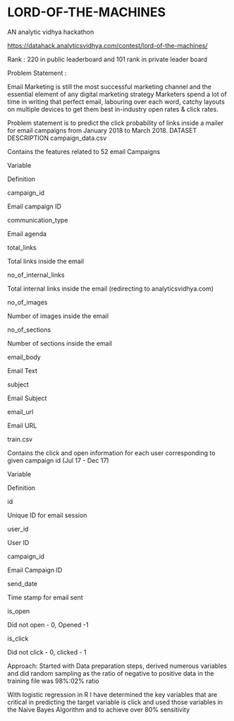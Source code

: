 # LORD-OF-THE-MACHINES
AN analytic vidhya hackathon

https://datahack.analyticsvidhya.com/contest/lord-of-the-machines/

Rank : 220 in public leaderboard and 101 rank in private leader board

Problem Statement : 

Email Marketing is still the most successful marketing channel and the essential element of any digital marketing strategy
Marketers spend a lot of time in writing that perfect email, labouring over each word, catchy layouts on multiple devices to get them best in-industry open rates & click rates.

Problem statement is to predict the click probability of links inside a mailer for email campaigns from January 2018 to March 2018.
DATASET DESCRIPTION
campaign_data.csv

Contains the features related to 52 email Campaigns

Variable

Definition

campaign_id

Email campaign ID

communication_type

Email agenda

total_links

Total links inside the email

no_of_internal_links

Total internal links inside the email (redirecting to analyticsvidhya.com)

no_of_images

Number of images inside the email

no_of_sections

Number of sections inside the email

email_body

Email Text

subject

Email Subject

email_url

Email URL

 

train.csv

Contains the click and open information for each user corresponding to given campaign id (Jul 17 - Dec 17)

Variable

Definition

id

Unique ID for email session

user_id

User ID

campaign_id

Email Campaign ID

send_date

Time stamp for email sent

is_open

Did not open - 0, Opened -1

is_click

Did not click - 0, clicked - 1

 
Approach:
Started with Data preparation steps, derived numerous variables and did random sampling as the ratio of negative to positive data in the training file was 98%:02% ratio

With logistic regression in R I have determined the key variables that are critical in predicting the target variable is click and 
used those variables in the Naive Bayes Algorithm and to achieve over 80% sensitivity
